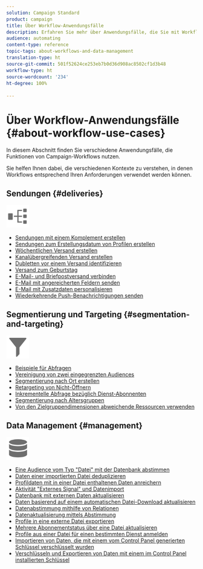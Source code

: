 ```yaml
---
solution: Campaign Standard
product: campaign
title: Über Workflow-Anwendungsfälle
description: Erfahren Sie mehr über Anwendungsfälle, die Sie mit Workflows in Campaign Standard ausführen können.
audience: automating
content-type: reference
topic-tags: about-workflows-and-data-management
translation-type: ht
source-git-commit: 501f52624ce253eb7b0d36d908ac8502cf1d3b48
workflow-type: ht
source-wordcount: '234'
ht-degree: 100%

---
```



# Über Workflow-Anwendungsfälle {#about-workflow-use-cases}

In diesem Abschnitt finden Sie verschiedene Anwendungsfälle, die Funktionen von Campaign-Workflows nutzen.

Sie helfen Ihnen dabei, die verschiedenen Kontexte zu verstehen, in denen Workflows entsprechend Ihren Anforderungen verwendet werden können.

## Sendungen {#deliveries}

<img src="assets/do-not-localize/icon_workflows.svg" width="60px">

* [Sendungen mit einem Komplement erstellen](../../automating/using/workflow-created-query-with-complement.md)
* [Sendungen zum Erstellungsdatum von Profilen erstellen](../../automating/using/workflow-creation-date-query.md)
* [Wöchentlichen Versand erstellen](../../automating/using/workflow-weekly-offer.md)
* [Kanalübergreifenden Versand erstellen](../../automating/using/workflow-cross-channel-delivery.md)
* [Dubletten vor einem Versand identifizieren](../../automating/using/identifying-duplicated-before-delivery.md)
* [Versand zum Geburtstag](../../automating/using/birthday-delivery.md)
* [E-Mail- und Briefpostversand verbinden](../../automating/using/coupling-email-direct-mail.md)
* [E-Mail mit angereicherten Feldern senden](../../automating/using/sending-email-enriched-fields.md)
* [E-Mail mit Zusatzdaten personalisieren](../../automating/using/personalizing-email-with-additional-data.md)
* [Wiederkehrende Push-Benachrichtigungen senden](../../automating/using/recurring-push-notifications.md)

## Segmentierung und Targeting {#segmentation-and-targeting}

<img src="assets/do-not-localize/icon_filter.svg" width="60px">

* [Beispiele für Abfragen ](../../automating/using/query-samples.md)
* [Vereinigung von zwei eingegrenzten Audiences](../../automating/using/union-on-two-refined-audiences.md)
* [Segmentierung nach Ort erstellen](../../automating/using/workflow-segmentation-location.md)
* [Retargeting von Nicht-Öffnern](../../automating/using/workflow-cross-channel-retargeting.md)
* [Inkrementelle Abfrage bezüglich Dienst-Abonnenten](../../automating/using/incremental-query-on-subscribers.md)
* [Segmentierung nach Altersgruppen](../../automating/using/segmentation-age-groups.md)
* [Von den Zielgruppendimensionen abweichende Ressourcen verwenden](../../automating/using/using-resources-different-from-targeting-dimensions.md)

## Data Management {#management}

<img src="assets/do-not-localize/icon_manage.svg" width="60px">

* [Eine Audience vom Typ &quot;Datei&quot; mit der Datenbank abstimmen](../../automating/using/reconcile-file-audience-with-database.md)
* [Daten einer importierten Datei deduplizieren](../../automating/using/deduplicating-data-imported-file.md)
* [Profildaten mit in einer Datei enthaltenen Daten anreichern](../../automating/using/enriching-profile-data-file.md)
* [Aktivität &quot;Externes Signal&quot; und Datenimport](../../automating/using/external-signal-data-import.md)
* [Datenbank mit externen Daten aktualisieren](../../automating/using/update-database-file.md)
* [Daten basierend auf einem automatischen Datei-Download aktualisieren](../../automating/using/update-data-automatic-download.md)
* [Datenabstimmung mithilfe von Relationen](../../automating/using/reconciliation-using-relations.md)
* [Datenaktualisierung mittels Abstimmung](../../automating/using/data-update-reconciliation.md)
* [Profile in eine externe Datei exportieren](../../automating/using/exporting-profiles-in-file.md)
* [Mehrere Abonnementstatus über eine Datei aktualisieren](../../automating/using/updating-subscriptions-from-file.md)
* [Profile aus einer Datei für einen bestimmten Dienst anmelden](../../automating/using/subscribing-profiles-from-file.md)
* [Importieren von Daten, die mit einem vom Control Panel generierten Schlüssel verschlüsselt wurden](../../automating/using/managing-encrypted-data.md#use-case-gpg-decrypt)
* [Verschlüsseln und Exportieren von Daten mit einem im Control Panel installierten Schlüssel](../../automating/using/managing-encrypted-data.md#use-case-gpg-encrypt)
